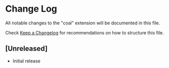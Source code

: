 # Change Log

All notable changes to the "coal" extension will be documented in this file.

Check [Keep a Changelog](http://keepachangelog.com/) for recommendations on how to structure this file.

## [Unreleased]

- Initial release